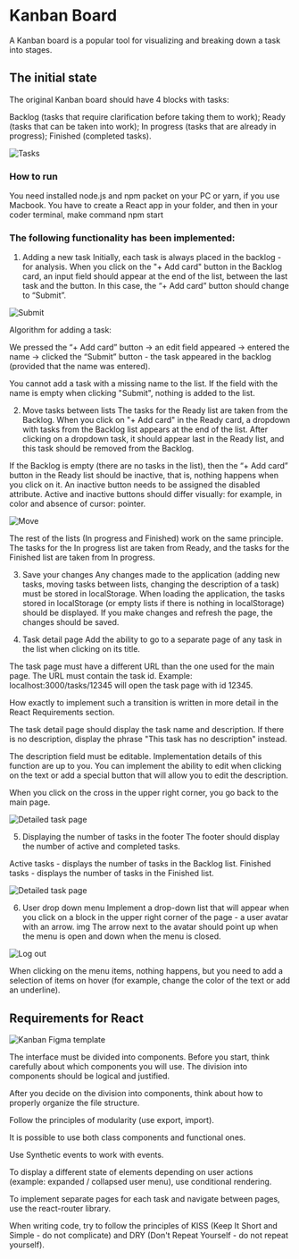 # Kanban Board

A Kanban board is a popular tool for visualizing and breaking down a task into stages.

## The initial state

The original Kanban board should have 4 blocks with tasks:

Backlog (tasks that require clarification before taking them to work);
Ready (tasks that can be taken into work);
In progress (tasks that are already in progress);
Finished (completed tasks).

![Tasks](https://github.com/eugeny11/Kanban-Board-React-JS/blob/main/images/fr_kanban_1_2.png)

### How to run

You need installed node.js and npm packet on your PC or yarn, if you use Macbook. You have to create a React app in your folder, and then in your coder terminal, make command npm start

### The following functionality has been implemented:

1. Adding a new task
Initially, each task is always placed in the backlog - for analysis. When you click on the "+ Add card" button in the Backlog card, an input field should appear at the end of the list, between the last task and the button. In this case, the “+ Add card” button should change to “Submit”.

![Submit](https://github.com/eugeny11/Kanban-Board-React-JS/blob/main/images/fr_kanban_1.png)

Algorithm for adding a task:

We pressed the “+ Add card” button → an edit field appeared → entered the name → clicked the “Submit” button - the task appeared in the backlog (provided that the name was entered).

You cannot add a task with a missing name to the list. If the field with the name is empty when clicking "Submit", nothing is added to the list.

2. Move tasks between lists
The tasks for the Ready list are taken from the Backlog. When you click on "+ Add card" in the Ready card, a dropdown with tasks from the Backlog list appears at the end of the list. After clicking on a dropdown task, it should appear last in the Ready list, and this task should be removed from the Backlog.

If the Backlog is empty (there are no tasks in the list), then the “+ Add card” button in the Ready list should be inactive, that is, nothing happens when you click on it. An inactive button needs to be assigned the disabled attribute. Active and inactive buttons should differ visually: for example, in color and absence of cursor: pointer.

![Move](https://github.com/eugeny11/Kanban-Board-React-JS/blob/main/images/fr_kanban_2.png)

The rest of the lists (In progress and Finished) work on the same principle. The tasks for the In progress list are taken from Ready, and the tasks for the Finished list are taken from In progress.

3. Save your changes
Any changes made to the application (adding new tasks, moving tasks between lists, changing the description of a task) must be stored in localStorage.
When loading the application, the tasks stored in localStorage (or empty lists if there is nothing in localStorage) should be displayed. If you make changes and refresh the page, the changes should be saved.

4. Task detail page
Add the ability to go to a separate page of any task in the list when clicking on its title.

The task page must have a different URL than the one used for the main page. The URL must contain the task id. Example: localhost:3000/tasks/12345 will open the task page with id 12345.

How exactly to implement such a transition is written in more detail in the React Requirements section.

The task detail page should display the task name and description. If there is no description, display the phrase "This task has no description" instead.

The description field must be editable. Implementation details of this function are up to you. You can implement the ability to edit when clicking on the text or add a special button that will allow you to edit the description.

When you click on the cross in the upper right corner, you go back to the main page.

![Detailed task page](https://github.com/eugeny11/Kanban-Board-React-JS/blob/main/images/fr_kanban_3.png)

5. Displaying the number of tasks in the footer
The footer should display the number of active and completed tasks.

Active tasks - displays the number of tasks in the Backlog list.
Finished tasks - displays the number of tasks in the Finished list.

![Detailed task page](https://github.com/eugeny11/Kanban-Board-React-JS/blob/main/images/fr_kanban_4.png)

6. User drop down menu
Implement a drop-down list that will appear when you click on a block in the upper right corner of the page - a user avatar with an arrow.
img
The arrow next to the avatar should point up when the menu is open and down when the menu is closed.

![Log out](https://github.com/eugeny11/Kanban-Board-React-JS/blob/main/images/fr_kanban_5.png)

When clicking on the menu items, nothing happens, but you need to add a selection of items on hover (for example, change the color of the text or add an underline).

## Requirements for React

![Kanban Figma template](https://github.com/eugeny11/Kanban-Board-React-JS/blob/main/images/kanban_figma_maket.jpg)

The interface must be divided into components. Before you start, think carefully about which components you will use. The division into components should be logical and justified.

After you decide on the division into components, think about how to properly organize the file structure.

Follow the principles of modularity (use export, import).

It is possible to use both class components and functional ones.

Use Synthetic events to work with events.

To display a different state of elements depending on user actions (example: expanded / collapsed user menu), use conditional rendering.

To implement separate pages for each task and navigate between pages, use the react-router library.

When writing code, try to follow the principles of KISS (Keep It Short and Simple - do not complicate) and DRY (Don't Repeat Yourself - do not repeat yourself).
